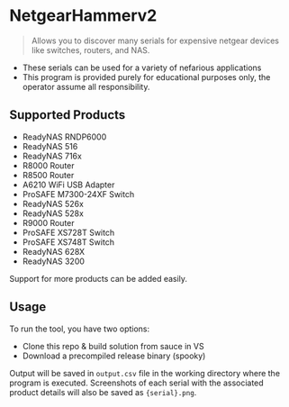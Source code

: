 # NetgearHammerv2

> Allows you to discover many serials for expensive netgear devices like switches, routers, and NAS.

- These serials can be used for a variety of nefarious applications
- This program is provided purely for educational purposes only, the operator assume all responsibility.

## Supported Products

- ReadyNAS RNDP6000
- ReadyNAS 516
- ReadyNAS 716x
- R8000 Router
- R8500 Router
- A6210 WiFi USB Adapter
- ProSAFE M7300-24XF Switch
- ReadyNAS 526x
- ReadyNAS 528x
- R9000 Router
- ProSAFE XS728T Switch
- ProSAFE XS748T Switch
- ReadyNAS 628X
- ReadyNAS 3200

Support for more products can be added easily.

## Usage

To run the tool, you have two options:
- Clone this repo & build solution from sauce in VS
- Download a precompiled release binary (spooky)

Output will be saved in `output.csv` file in the working directory where the program is executed. Screenshots of each serial with the associated product details will also be saved as `{serial}.png`.